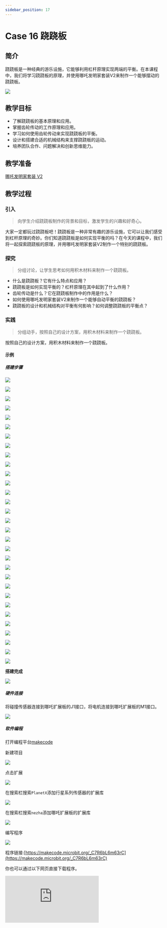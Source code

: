 ```yaml
---
sidebar_position: 17
---
```


# Case 16 跷跷板

## 简介

跷跷板是一种经典的游乐设施，它能够利用杠杆原理实现两端的平衡。在本课程中，我们将学习跷跷板的原理，并使用哪吒发明家套装V2来制作一个能够摆动的跷跷板。

![](./images/nezha-inventors-kit-v2-case-16-01.png)

## 教学目标

- 了解跷跷板的基本原理和应用。
- 掌握齿轮传动的工作原理和应用。
- 学习如何使用齿轮传动来实现跷跷板的平衡。
- 设计和搭建合适的机械结构来支撑跷跷板的运动。
- 培养团队合作、问题解决和创新思维能力。

## 教学准备

[哪吒发明家套装 V2](https://www.elecfreaks.com/nezha-inventor-s-kit-v2-for-micro-bit.html)


## 教学过程

### 引入

>向学生介绍跷跷板制作的背景和目标，激发学生的兴趣和好奇心。

大家一定都玩过跷跷板吧！跷跷板是一种非常有趣的游乐设施，它可以让我们感受到杠杆原理的奇妙。你们知道跷跷板是如何实现平衡的吗？在今天的课程中，我们将一起探索跷跷板的原理，并用哪吒发明家套装V2制作一个特别的跷跷板。

### 探究

>分组讨论，让学生思考如何用积木材料来制作一个跷跷板。

- 什么是跷跷板？它有什么特点和应用？
- 跷跷板是如何实现平衡的？杠杆原理在其中起到了什么作用？
- 齿轮传动是什么？它在跷跷板制作中的作用是什么？
- 如何使用哪吒发明家套装V2来制作一个能够自动平衡的跷跷板？
- 跷跷板的设计和机械结构对平衡有何影响？如何调整跷跷板的平衡点？

### 实践

>分组动手，按照自己的设计方案，用积木材料来制作一个跷跷板。

按照自己的设计方案，用积木材料来制作一个跷跷板。



#### 示例

##### 搭建步骤

![](./images/nezha-inventors-kit-v2-step-16-01.png)

![](./images/nezha-inventors-kit-v2-step-16-02.png)

![](./images/nezha-inventors-kit-v2-step-16-03.png)

![](./images/nezha-inventors-kit-v2-step-16-04.png)

![](./images/nezha-inventors-kit-v2-step-16-05.png)

![](./images/nezha-inventors-kit-v2-step-16-06.png)

![](./images/nezha-inventors-kit-v2-step-16-07.png)

![](./images/nezha-inventors-kit-v2-step-16-08.png)

![](./images/nezha-inventors-kit-v2-step-16-09.png)

![](./images/nezha-inventors-kit-v2-step-16-10.png)

![](./images/nezha-inventors-kit-v2-step-16-11.png)

![](./images/nezha-inventors-kit-v2-step-16-12.png)

![](./images/nezha-inventors-kit-v2-step-16-13.png)

![](./images/nezha-inventors-kit-v2-step-16-14.png)

![](./images/nezha-inventors-kit-v2-step-16-15.png)

![](./images/nezha-inventors-kit-v2-step-16-16.png)

![](./images/nezha-inventors-kit-v2-step-16-17.png)

![](./images/nezha-inventors-kit-v2-step-16-18.png)

![](./images/nezha-inventors-kit-v2-step-16-19.png)

![](./images/nezha-inventors-kit-v2-step-16-20.png)

![](./images/nezha-inventors-kit-v2-step-16-21.png)

![](./images/nezha-inventors-kit-v2-step-16-22.png)

![](./images/nezha-inventors-kit-v2-step-16-23.png)

![](./images/nezha-inventors-kit-v2-step-16-24.png)

![](./images/nezha-inventors-kit-v2-step-16-25.png)

![](./images/nezha-inventors-kit-v2-step-16-26.png)

![](./images/nezha-inventors-kit-v2-step-16-27.png)

![](./images/nezha-inventors-kit-v2-step-16-28.png)

![](./images/nezha-inventors-kit-v2-step-16-29.png)

![](./images/nezha-inventors-kit-v2-step-16-30.png)

![](./images/nezha-inventors-kit-v2-step-16-31.png)

**搭建完成**

![](./images/nezha-inventors-kit-v2-case-16-01.png)

##### 硬件连接

将碰撞传感器连接到哪吒扩展板的J1接口，将电机连接到哪吒扩展板的M1接口。

![](./images/nezha-inventors-kit-v2-case-16-02.png)

##### 软件编程

打开编程平台[makecode](https://makecode.microbit.org/#)

新建项目

![](./images/nezha-inventors-kit-v2-case-19-03.png)

点击扩展

![](./images/nezha-inventors-kit-v2-case-19-04.png)


在搜索栏搜索`PlanetX`添加行星系列传感器的扩展库

![](./images/nezha-inventors-kit-v2-case-19-05.png)

在搜索栏搜索`nezha`添加哪吒扩展板的扩展库

![](./images/nezha-inventors-kit-v2-case-19-06.png)

编写程序

![](./images/nezha-inventors-kit-v2-case-16-07.png)


程序链接:[https://makecode.microbit.org/_C7R6bL6m63rC](https://makecode.microbit.org/_C7R6bL6m63rC)

你也可以通过以下网页直接下载程序。

<div
    style={{
        position: 'relative',
        paddingBottom: '60%',
        overflow: 'hidden',
    }}
>
    <iframe
        src="https://makecode.microbit.org/_C7R6bL6m63rC"
        frameborder="0"
        sandbox="allow-popups allow-forms allow-scripts allow-same-origin"
        style={{
            position: 'absolute',
            width: '100%',
            height: '100%',
        }}
    />
</div>



### 展示

>分组展示，比较各组的成果和效果。

#### 示例案例效果

按下碰撞传感器，跷跷板开始运行，再次按下碰撞传感器，跷跷板停止运行。

![](./images/nezha-inventors-kit-v2-case-16.gif)

### 反思

>分组分享，让每组的学生分享自己的制作过程和心得，总结自己遇到的问题和解决办法，评价自己的优点和不足。
